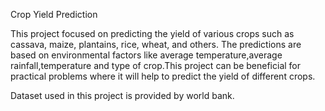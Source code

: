 Crop Yield Prediction


This project focused on predicting the yield of various crops such as cassava, maize, plantains, rice, wheat, and others. The predictions are based on environmental factors like average temperature,average rainfall,temperature and type of crop.This project can be beneficial for practical problems where it will help to predict the yield of different crops.

Dataset used in this project is provided by world bank.

